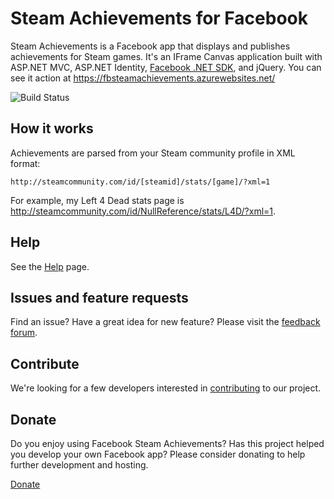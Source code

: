 # Steam Achievements for Facebook

Steam Achievements is a Facebook app that displays and publishes achievements for Steam games. It's an IFrame Canvas application built with ASP.NET MVC, ASP.NET Identity, [Facebook .NET SDK](http://facebooksdk.codeplex.com/), and jQuery. You can see it action at https://fbsteamachievements.azurewebsites.net/

![Build Status](https://ctrlaltdevelopment.visualstudio.com/_apis/public/build/definitions/f243a438-5b3b-4527-9cba-a7cfa6a52995/11/badge)

## How it works
Achievements are parsed from your Steam community profile in XML format:

    http://steamcommunity.com/id/[steamid]/stats/[game]/?xml=1

For example, my Left 4 Dead stats page is http://steamcommunity.com/id/NullReference/stats/L4D/?xml=1.

## Help
See the [Help](https://github.com/jrummell/facebooksteamachievements/wiki/help) page.

## Issues and feature requests
Find an issue? Have a great idea for new feature? Please visit the [feedback forum](http://fbsteamachievements.uservoice.com/).

## Contribute
We're looking for a few developers interested in [contributing](https://github.com/jrummell/facebooksteamachievements/wiki/develop) to our project.

## Donate
Do you enjoy using Facebook Steam Achievements? Has this project helped you develop your own Facebook app? Please consider donating to help further development and hosting.

[Donate](https://www.paypal.com/cgi-bin/webscr?cmd=_s-xclick&hosted_button_id=PRUM27ABHBHXU)
